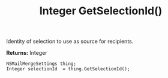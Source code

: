 ﻿---
uid: crmscript_ref_NSMailMergeSettings_GetSelectionId
title: Integer GetSelectionId()
intellisense: NSMailMergeSettings.GetSelectionId
keywords: NSMailMergeSettings, GetSelectionId
so.topic: reference
---

Identity of selection to use as source for recipients.

**Returns:** Integer


```crmscript
NSMailMergeSettings thing;
Integer selectionId  = thing.GetSelectionId();
```


